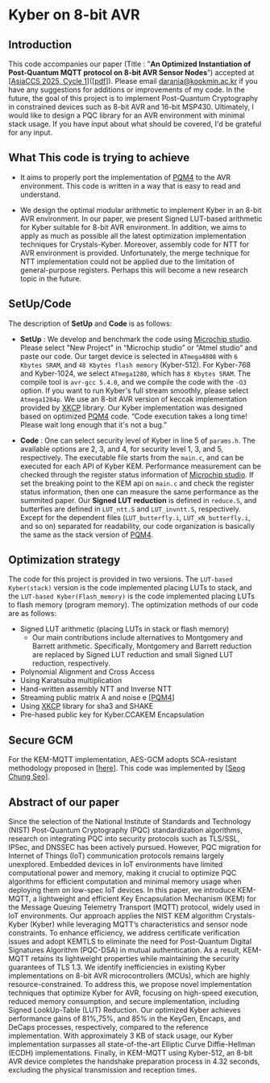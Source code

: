 # Kyber on 8-bit AVR

## Introduction
This code accompanies our paper (Title : "**An Optimized Instantiation of Post-Quantum MQTT protocol on 8-bit AVR Sensor Nodes**”) accepted at [[AsiaCCS 2025, Cycle 1](https://asiaccs2025.hust.edu.vn/)]([[pdf](https://eprint.iacr.org/2025/563)]). Please email <darania@kookmin.ac.kr> if you have any suggestions for additions or improvements of my code. In the future, the goal of this project is to implement Post-Quantum Cryptography in constrained devices such as 8-bit AVR and 16-bit MSP430. Ultimately, I would like to design a PQC library for an AVR environment with minimal stack usage. If you have input about what should be covered, I'd be grateful for any input.

## What This code is trying to achieve
* It aims to properly port the implementation of [PQM4](https://github.com/mupq/pqm4) to the AVR environment. This code is written in a way that is easy to read and understand.

* We design the optimal modular arithmetic to implement Kyber in an 8-bit AVR environment. In our paper, we present  Signed LUT-based arithmetic for Kyber suitable for 8-bit AVR environment. In addition, we aims to apply as much as possible all the latest optimization implementation techniques for Crystals-Kyber. Moreover, assembly code for NTT for AVR environment is provided. Unfortunately, the merge technique for NTT implementation could not be applied due to the limitation of general-purpose registers. Perhaps this will become a new research topic in the future.

## SetUp/Code
The description of **SetUp** and **Code** is as follows:

* **SetUp** : We develop and benchmark the code using [Microchip studio](https://www.microchip.com/). Please select "New Project" in “Microchip studio” or “Atmel studio” and paste our code. Our target device is selected in `ATmega4808` with `6 Kbytes SRAM`, and `48 Kbytes flash memory` (Kyber-512). For Kyber-768 and Kyber-1024, we select `ATmega1280`, which has `8 Kbytes SRAM`. The compile tool is `avr-gcc 5.4.0`, and we compile the code with the `-O3` option. If you want to run Kyber's full stream smoothly, please select `Atmega1284p`.
We use an 8-bit AVR version of keccak implementation provided by [XKCP](https://github.com/XKCP/XKCP) library. Our Kyber implementation was designed based on optimized [PQM4](https://github.com/mupq/pqm4) code. “Code execution takes a long time! Please wait long enough that it's not a bug.”

* **Code** : One can select security level of Kyber in line 5 of `params.h`. The available options are 2, 3, and 4, for security level 1, 3, and 5, respectively. The executable file starts from the `main.c`, and can be executed for each API of Kyber KEM. 
Performance measurement can be checked through the register status information of [Microchip studio](https://www.microchip.com/). If set the breaking point to the KEM api on `main.c` and check the register status information, then one can measure the same performance as the summited paper. Our **Signed LUT reduction** is defined in `reduce.S`, and butterfies are defined in `LUT_ntt.S` and `LUT_invntt.S`, respectively. Except for the dependent files (`LUT_butterfly.i`, `LUT_xN_butterfly.i`, and so on) separated for readability, our code organization is basically the same as the stack version of [PQM4](https://github.com/mupq/pqm4).

## Optimization strategy
The code for this project is provided in two versions. The `LUT-based Kyber(stack)` version is the code implemented placing LUTs to stack, and the `LUT-based Kyber(Flash_memory)` is the code implemented placing LUTs to flash memory (program memory). The optimization methods of our code are as follows: 

- Signed LUT arithmetic (placing LUTs in stack or flash memory)
  + Our main contributions include alternatives to Montgomery and Barrett arithmetic. Specifically, Montgomery and Barrett reduction are replaced by Signed LUT reduction and small Signed LUT reduction, respectively.
- Polynomial Alignment and Cross Access
- Using Karatsuba multiplication
- Hand-written assembly NTT and Inverse NTT
- Streaming public matrix A and noise e [[PQM4](https://github.com/mupq/pqm4)]
- Using [XKCP](https://github.com/XKCP/XKCP) library for sha3 and SHAKE
- Pre-hased public key for Kyber.CCAKEM Encapsulation

## Secure GCM
For the KEM-MQTT implementation, AES-GCM adopts SCA-resistant methodology proposed in [[here](https://www.mdpi.com/2076-3417/10/8/2821)]. This code was implemented by [[Seog Chung Seo](https://github.com/SeogChungSeo)].

## Abstract of our paper
Since the selection of the National Institute of Standards and Technology (NIST) Post-Quantum Cryptography (PQC) standardization algorithms, research on integrating PQC into security protocols such as TLS/SSL, IPSec, and DNSSEC has been actively pursued. However, PQC migration for Internet of Things (IoT) communication protocols remains largely unexplored. Embedded devices in IoT environments have limited computational power and memory, making it crucial to optimize PQC algorithms for efficient computation and minimal memory usage when deploying them on low-spec IoT devices. In this paper, we introduce KEM-MQTT, a lightweight and efficient Key Encapsulation Mechanism (KEM) for the Message Queuing Telemetry Transport (MQTT) protocol, widely used in IoT environments. Our approach applies the NIST KEM algorithm Crystals-Kyber (Kyber) while leveraging MQTT’s characteristics and sensor node constraints. To enhance efficiency, we address certificate verification issues and adopt KEMTLS to eliminate the need for Post-Quantum Digital Signatures Algorithm (PQC-DSA) in mutual authentication. As a result, KEM-MQTT retains its lightweight properties while maintaining the security guarantees of TLS 1.3. We identify inefficiencies in existing Kyber implementations on 8-bit AVR microcontrollers (MCUs), which are highly resource-constrained. To address this, we propose novel implementation techniques that optimize Kyber for AVR, focusing on high-speed execution, reduced memory consumption, and secure implementation, including Signed LookUp-Table (LUT) Reduction. Our optimized Kyber achieves performance gains of 81%,75%, and 85% in the KeyGen, Encaps, and DeCaps processes, respectively, compared to the reference implementation. With approximately 3 KB of stack usage, our Kyber implementation surpasses all state-of-the-art Elliptic Curve Diffie-Hellman (ECDH) implementations. Finally, in KEM-MQTT using Kyber-512, an 8-bit AVR device completes the handshake preparation process in 4.32 seconds, excluding the physical transmission and reception times.

